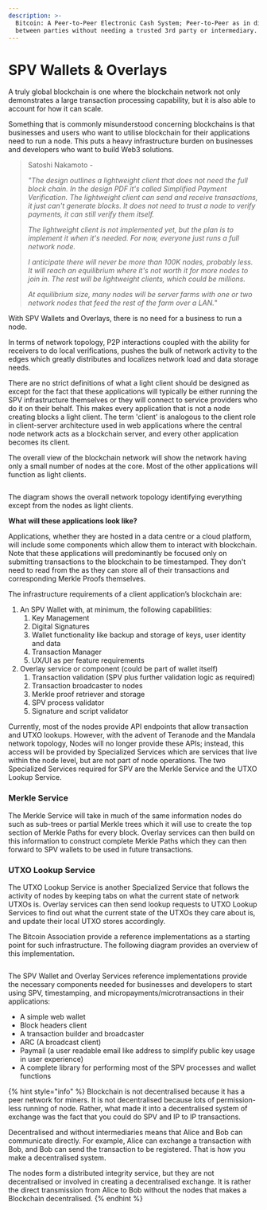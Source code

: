 ```yaml
---
description: >-
  Bitcoin: A Peer-to-Peer Electronic Cash System; Peer-to-Peer as in directly
  between parties without needing a trusted 3rd party or intermediary.
---
```


# SPV Wallets & Overlays

A truly global blockchain is one where the blockchain network not only demonstrates a large transaction processing capability, but it is also able to account for how it can scale.

Something that is commonly misunderstood concerning blockchains is that businesses and users who want to utilise blockchain for their applications need to run a node. This puts a heavy infrastructure burden on businesses and developers who want to build Web3 solutions.

> Satoshi Nakamoto -
>
> _"The design outlines a lightweight client that does not need the full block chain. In the design PDF it's called Simplified Payment Verification. The lightweight client can send and receive transactions, it just can't generate blocks. It does not need to trust a node to verify payments, it can still verify them itself._
>
> _The lightweight client is not implemented yet, but the plan is to implement it when it's needed. For now, everyone just runs a full network node._
>
> _I anticipate there will never be more than 100K nodes, probably less. It will reach an equilibrium where it's not worth it for more nodes to join in. The rest will be lightweight clients, which could be millions._
>
> _At equilibrium size, many nodes will be server farms with one or two network nodes that feed the rest of the farm over a LAN._"

With SPV Wallets and Overlays, there is no need for a business to run a node.

In terms of network topology, P2P interactions coupled with the ability for receivers to do local verifications, pushes the bulk of network activity to the edges which greatly distributes and localizes network load and data storage needs.

There are no strict definitions of what a light client should be designed as except for the fact that these applications will typically be either running the SPV infrastructure themselves or they will connect to service providers who do it on their behalf. This makes every application that is not a node creating blocks a light client. The term 'client' is analogous to the client role in client-server architecture used in web applications where the central node network acts as a blockchain server, and every other application becomes its client.

The overall view of the blockchain network will show the network having only a small number of nodes at the core. Most of the other applications will function as light clients.

<figure><img src="https://github.com/jonesjBSV/bsv-skills-center/blob/master/bsv-skills-center/bsv-protocol-documentation/.gitbook/assets/LightClientsandSPVInfastructures_Slide08%20(1).png" alt=""><figcaption></figcaption></figure>

The diagram shows the overall network topology identifying everything except from the nodes as light clients.

**What will these applications look like?**

Applications, whether they are hosted in a data centre or a cloud platform, will include some components which allow them to interact with blockchain. Note that these applications will predominantly be focused only on submitting transactions to the blockchain to be timestamped. They don't need to read from the as they can store all of their transactions and corresponding Merkle Proofs themselves.

The infrastructure requirements of a client application’s blockchain are:

1. An SPV Wallet with, at minimum, the following capabilities:
   1. Key Management
   2. Digital Signatures
   3. Wallet functionality like backup and storage of keys, user identity and data
   4. Transaction Manager
   5. UX/UI as per feature requirements
2. Overlay service or component (could be part of wallet itself)
   1. Transaction validation (SPV plus further validation logic as required)
   2. Transaction broadcaster to nodes
   3. Merkle proof retriever and storage
   4. SPV process validator
   5. Signature and script validator

Currently, most of the nodes provide API endpoints that allow transaction and UTXO lookups. However, with the advent of Teranode and the Mandala network topology, Nodes will no longer provide these APIs; instead, this access will be provided by Specialized Services which are services that live within the node level, but are not part of node operations. The two Specialized Services required for SPV are the Merkle Service and the UTXO Lookup Service.

### Merkle Service

The Merkle Service will take in much of the same information nodes do such as sub-trees or partial Merkle trees which it will use to create the top section of Merkle Paths for every block. Overlay services can then build on this information to construct complete Merkle Paths which they can then forward to SPV wallets to be used in future transactions.

### UTXO Lookup Service

The UTXO Lookup Service is another Specialized Service that follows the activity of nodes by keeping tabs on what the current state of network UTXOs is. Overlay services can then send lookup requests to UTXO Lookup Services to find out what the current state of the UTXOs they care about is, and update their local UTXO stores accordingly.

The Bitcoin Association provide a reference implementations as a starting point for such infrastructure. The following diagram provides an overview of this implementation.

<figure><img src="https://github.com/jonesjBSV/bsv-skills-center/blob/master/bsv-skills-center/bsv-protocol-documentation/.gitbook/assets/image%20(17).png" alt=""><figcaption></figcaption></figure>

The SPV Wallet and Overlay Services reference implementations provide the necessary components needed for businesses and developers to start using SPV, timestamping, and micropayments/microtransactions in their applications:

* A simple web wallet
* Block headers client
* A transaction builder and broadcaster
* ARC (A broadcast client)
* Paymail (a user readable email like address to simplify public key usage in user experience)
* A complete library for performing most of the SPV processes and wallet functions

{% hint style="info" %}
Blockchain is not decentralised because it has a peer network for miners. It is not decentralised because lots of permission-less running of node. Rather, what made it into a decentralised system of exchange was the fact that you could do SPV and IP to IP transactions.

Decentralised and without intermediaries means that Alice and Bob can communicate directly. For example, Alice can exchange a transaction with Bob, and Bob can send the transaction to be registered. That is how you make a decentralised system.

The nodes form a distributed integrity service, but they are not decentralised or involved in creating a decentralised exchange. It is rather the direct transmission from Alice to Bob without the nodes that makes a Blockchain decentralised.
{% endhint %}
